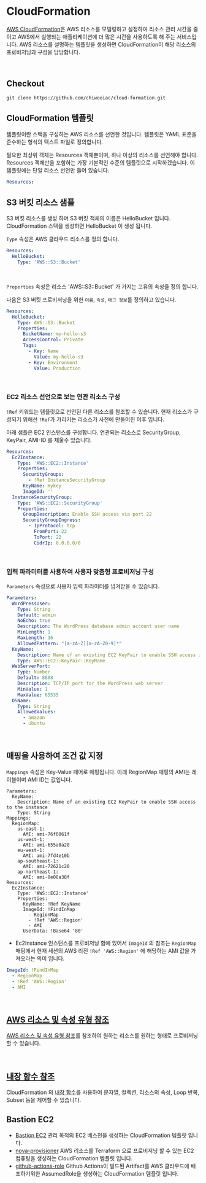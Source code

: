 # CloudFormation

[AWS CloudFormation](https://docs.aws.amazon.com/ko_kr/AWSCloudFormation/latest/UserGuide/Welcome.html)은 AWS 리소스를 모델링하고 설정하여 리소스 관리 시간을 줄이고 AWS에서 실행되는 애플리케이션에 
더 많은 시간을 사용하도록 해 주는 서비스입니다. AWS 리소스를 설명하는 템플릿을 생성하면 CloudFormation이 해당 리소스의 프로비저닝과 구성을 담당합니다.

<br>

## Checkout
```
git clone https://github.com/chiwooiac/cloud-formation.git
```

## CloudFormation 템플릿

템플릿이란 스택을 구성하는 AWS 리소스를 선언한 것입니다. 템플릿은 YAML 표준을 준수하는 형식의 텍스트 파일로 정의합니다.

필요한 최상위 객체는 Resources 객체뿐이며, 하나 이상의 리소스를 선언해야 합니다. Resources 객체만을 포함하는 가장 기본적인 수준의 템플릿으로 시작하겠습니다. 이 템플릿에는 단일 리소스 선언만 들어 있습니다.

```yaml
Resources:
```


## S3 버킷 리소스 샘플 

S3 버킷 리소스를 생성 하며 S3 버킷 객체의 이름은 HelloBucket 입니다. CloudFormation 스택을 생성하면 HelloBucket 이 생성 됩니다.

`Type` 속성은 AWS 클라우드 리소스를 정의 합니다.

```yaml
Resources:
  HelloBucket:
    Type: 'AWS::S3::Bucket'
```

<br>

`Properties` 속성은 리소스 'AWS::S3::Bucket' 가 가지는 고유의 속성을 정의 합니다. 

다음은 S3 버킷 프로비저닝을 위한 `이름`, `속성`, `태그 정보`를 정의하고 있습니다. 

```yaml
Resources:
  HelloBucket:
    Type: AWS::S3::Bucket
    Properties:
      BucketName: my-hello-s3 
      AccessControl: Private
      Tags:
        - Key: Name
          Value: my-hello-s3
        - Key: Environment
          Value: Production
```


<br>


### EC2 리소스 선언으로 보는 연관 리소스 구성

`!Ref` 키워드는 템플릿으로 선언된 다른 리소스를 참조할 수 있습니다. 현재 리소스가 구성되기 위해선 `!Ref`가 가리키는 리소스가 사전에 만들어진 이후 입니다.

아래 샘플은 EC2 인스턴스를 구성합니다. 연관되는 리소스로 SecurityGroup, KeyPair, AMI-ID 를 채울수 있습니다.



```yaml
Resources:
  Ec2Instance:
    Type: 'AWS::EC2::Instance'
    Properties:
      SecurityGroups:
        - !Ref InstanceSecurityGroup
      KeyName: mykey
      ImageId: ''
  InstanceSecurityGroup:
    Type: 'AWS::EC2::SecurityGroup'
    Properties:
      GroupDescription: Enable SSH access via port 22
      SecurityGroupIngress:
        - IpProtocol: tcp
          FromPort: 22
          ToPort: 22
          CidrIp: 0.0.0.0/0
```

<br>

### 입력 파라미터를 사용하여 사용자 맞춤형 프로비저닝 구성


`Parameters` 속성으로 사용자 입력 파라미터를 넘겨받을 수 있습니다.  

```yaml
Parameters:
  WordPressUser:
    Type: String
    Default: admin
    NoEcho: true
    Description: The WordPress database admin account user name
    MinLength: 1
    MaxLength: 16
    AllowedPattern: "[a-zA-Z][a-zA-Z0-9]*"
  KeyName:
    Description: Name of an existing EC2 KeyPair to enable SSH access into the WordPress web server
    Type: AWS::EC2::KeyPair::KeyName
  WebServerPort:
    Type: Number
    Default: 8888
    Description: TCP/IP port for the WordPress web server
    MinValue: 1
    MaxValue: 65535
  OSName:
    Type: String
    AllowedValues:
      - amazon
      - ubuntu
```

<br>


## 매핑을 사용하여 조건 값 지정

`Mappings` 속성은 Key-Value 페어로 매핑됩니다. 아래 RegionMap 매핑의 AMI는 레이블이며 AMI ID는 값입니다. 

```
Parameters:
  KeyName:
    Description: Name of an existing EC2 KeyPair to enable SSH access to the instance
    Type: String
Mappings:
  RegionMap:
    us-east-1:
      AMI: ami-76f0061f
    us-west-1:
      AMI: ami-655a0a20
    eu-west-1:
      AMI: ami-7fd4e10b
    ap-southeast-1:
      AMI: ami-72621c20
    ap-northeast-1:
      AMI: ami-8e08a38f
Resources:
  Ec2Instance:
    Type: 'AWS::EC2::Instance'
    Properties:
      KeyName: !Ref KeyName
      ImageId: !FindInMap 
        - RegionMap
        - !Ref 'AWS::Region'
        - AMI
      UserData: !Base64 '80'
```

- Ec2Instance 인스턴스를 프로비저닝 함에 있어서 `ImageId` 의 참조는 `RegionMap` 매핑에서 현재 세션의 AWS 리전 `!Ref 'AWS::Region'` 에 해당하는 AMI 값을 가져오라는 의미 입니다. 

```yaml
ImageId: !FindInMap
  - RegionMap
  - !Ref 'AWS::Region'
  - AMI
```

<br>

## [AWS 리소스 및 속성 유형 참조](https://docs.aws.amazon.com/ko_kr/AWSCloudFormation/latest/UserGuide/aws-template-resource-type-ref.html) 

[AWS 리소스 및 속성 유형 참조](https://docs.aws.amazon.com/ko_kr/AWSCloudFormation/latest/UserGuide/aws-template-resource-type-ref.html)를 참조하여 원하는 리소스를 원하는 형태로 프로비저닝 할 수 있습니다.


<br>

## [내장 함수 참조](https://docs.aws.amazon.com/ko_kr/AWSCloudFormation/latest/UserGuide/intrinsic-function-reference.html)

CloudFormation 의 [내장 함수](https://docs.aws.amazon.com/ko_kr/AWSCloudFormation/latest/UserGuide/intrinsic-function-reference.html)를 사용하여 문자열, 컬렉션, 리소스의 속성, Loop 반복, Subset 등을 제어할 수 있습니다.


## Bastion EC2
- [Bastion EC2](./src/ec2/bastion/bastion-1.0.yaml) 관리 목적의 EC2 베스천을 생성하는 CloudFormation 템플릿 입니다.
- [nova-provisioner](./src/ec2/nova-provisioner/nova-provisioner-1.0.yaml) AWS 리소스를 Terraform 으로 프로비저닝 할 수 있는 EC2 컴퓨팅을 생성하는 CloudFormation 템플릿 입니다.
- [github-actions-role](./src/ec2/github-actions-role/github-actions-cf-1.0.yaml) Github Actions이 빌드된 Artifact를 AWS 클라우드에 배포하기위한 AssumedRole을 생성하는 CloudFormation 템플릿 입니다.




